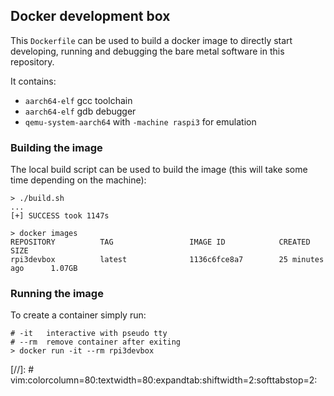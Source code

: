 ## Docker development box

This `Dockerfile` can be used to build a docker image to directly start
developing, running and debugging the bare metal software in this repository.

It contains:
- `aarch64-elf` gcc toolchain
- `aarch64-elf` gdb debugger
- `qemu-system-aarch64` with `-machine raspi3` for emulation

### Building the image

The local build script can be used to build the image (this will take some time
depending on the machine):
```
> ./build.sh
...
[+] SUCCESS took 1147s

> docker images
REPOSITORY          TAG                 IMAGE ID            CREATED             SIZE
rpi3devbox          latest              1136c6fce8a7        25 minutes ago      1.07GB
```

### Running the image

To create a container simply run:
```
# -it   interactive with pseudo tty
# --rm  remove container after exiting
> docker run -it --rm rpi3devbox
```

[//]: # vim:colorcolumn=80:textwidth=80:expandtab:shiftwidth=2:softtabstop=2:


